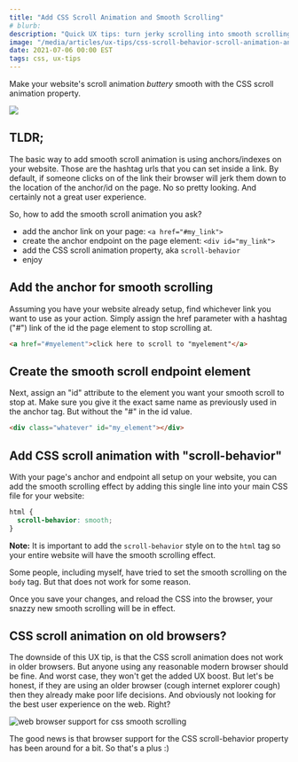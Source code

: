```yaml
---
title: "Add CSS Scroll Animation and Smooth Scrolling"
# blurb:
description: "Quick UX tips: turn jerky scrolling into smooth scrolling with a the CSS scroll-behavior property."
image: "/media/articles/ux-tips/css-scroll-behavior-scroll-animation-and-smooth-scrolling.jpg"
date: 2021-07-06 00:00 EST
tags: css, ux-tips
---
```


Make your website's scroll animation _buttery_ smooth with the CSS scroll animation property.

![](/media/articles/ux-tips/css-scroll-behavior-scroll-animation-and-smooth-scrolling.jpg)

## TLDR;

The basic way to add smooth scroll animation is using anchors/indexes on your website. Those are the hashtag urls that you can set inside a link. By default, if someone clicks on of the link their browser will jerk them down to the location of the anchor/id on the page. No so pretty looking. And certainly not a great user experience.

So, how to add the smooth scroll animation you ask?

- add the anchor link on your page: `<a href="#my_link">`
- create the anchor endpoint on the page element: `<div id="my_link">`
- add the CSS scroll animation property, aka `scroll-behavior`
- enjoy

## Add the anchor for smooth scrolling

Assuming you have your website already setup, find whichever link you want to use as your action. Simply assign the href parameter with a hashtag ("#") link of the id the page element to stop scrolling at.

```html
<a href="#myelement">click here to scroll to "myelement"</a>
```

## Create the smooth scroll endpoint element

Next, assign an "id" attribute to the element you want your smooth scroll to stop at. Make sure you give it the exact same name as previously used in the anchor tag. But without the "#" in the id value.

```html
<div class="whatever" id="my_element"></div>
```

## Add CSS scroll animation with "scroll-behavior"

With your page's anchor and endpoint all setup on your website, you can add the smooth scrolling effect by adding this single line into your main CSS file for your website:

```css
html {
  scroll-behavior: smooth;
}
```

**Note:** It is important to add the `scroll-behavior` style on to the `html` tag so your entire website will have the smooth scrolling effect.

Some people, including myself, have tried to set the smooth scrolling on the `body` tag. But that does not work for some reason.

Once you save your changes, and reload the CSS into the browser, your snazzy new smooth scrolling will be in effect.

## CSS scroll animation on old browsers?

The downside of this UX tip, is that the CSS scroll animation does not work in older browsers. But anyone using any reasonable modern browser should be fine. And worst case, they won't get the added UX boost. But let's be honest, if they are using an older browser (cough internet explorer cough) then they already make poor life decisions. And obviously not looking for the best user experience on the web. Right?

![web browser support for css smooth scrolling](/media/articles/ux-tips/Quick-UX-Tips-CSS-Scroll-Animation-with-Smooth-Scrolling-browser-support.png)

The good news is that browser support for the CSS scroll-behavior property has been around for a bit. So that's a plus :)
